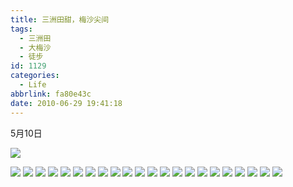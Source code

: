 ```yaml
---
title: 三洲田甜，梅沙尖间
tags:
  - 三洲田
  - 大梅沙
  - 徒步
id: 1129
categories:
  - Life
abbrlink: fa80e43c
date: 2010-06-29 19:41:18
---
```

5月10日

![](/images/2010/06/29_29_194118_0_12662.jpg)
<!--more-->
![](/images/2010/06/29_29_194118_12661.jpg)
![](/images/2010/06/29_29_194118_1_12663.jpg)
![](/images/2010/06/29_29_194118_2_12664.jpg)
![](/images/2010/06/29_29_194118_3_12665.jpg)
![](/images/2010/06/29_29_194118_4_12666.jpg)
![](/images/2010/06/29_29_194118_5_12667.jpg)
![](/images/2010/06/29_29_194118_6_12668.jpg)
![](/images/2010/06/29_29_194118_7_12669.jpg)
![](/images/2010/06/29_29_194118_8_12670.jpg)
![](/images/2010/06/29_29_194118_9_12671.jpg)
![](/images/2010/06/29_29_194118_10_12672.jpg)
![](/images/2010/06/29_29_194118_11_12673.jpg)
![](/images/2010/06/29_29_194118_12_12674.jpg)
![](/images/2010/06/29_29_194118_13_12675.jpg)
![](/images/2010/06/29_29_194118_14_12676.jpg)
![](/images/2010/06/29_29_194118_15_12677.jpg)
![](/images/2010/06/29_29_194118_16_12678.jpg)
![](/images/2010/06/29_29_194118_17_12679.jpg)
![](/images/2010/06/29_29_194118_18_12680.jpg)
![](/images/2010/06/29_29_194118_19_12681.jpg)
![](/images/2010/06/29_29_194118_20_12682.jpg)
![](/images/2010/06/29_29_194118_21_12683.jpg)